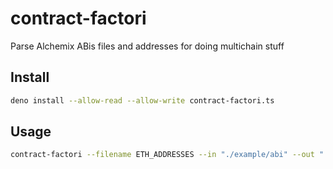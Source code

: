 # contract-factori

Parse Alchemix ABis files and addresses for doing multichain stuff

## Install

```bash
deno install --allow-read --allow-write contract-factori.ts
```

## Usage

```bash
contract-factori --filename ETH_ADDRESSES --in "./example/abi" --out "./example"
```
